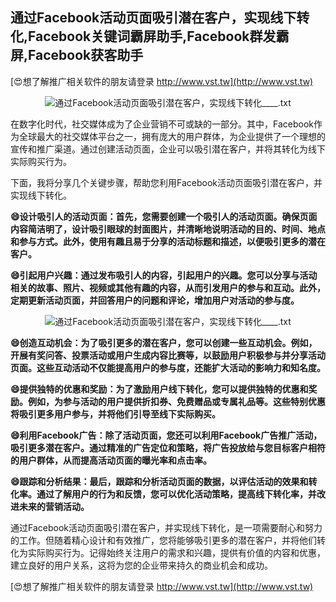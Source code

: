 ## **通过Facebook活动页面吸引潜在客户，实现线下转化,Facebook关键词霸屏助手,Facebook群发霸屏,Facebook获客助手**

[😍想了解推广相关软件的朋友请登录 http://www.vst.tw](http://www.vst.tw)

 <center><img src="https://vst.tw/MP4/tuiguang/png/6.png" alt="通过Facebook活动页面吸引潜在客户，实现线下转化____.txt"></center>

在数字化时代，社交媒体成为了企业营销不可或缺的一部分。其中，Facebook作为全球最大的社交媒体平台之一，拥有庞大的用户群体，为企业提供了一个理想的宣传和推广渠道。通过创建活动页面，企业可以吸引潜在客户，并将其转化为线下实际购买行为。

下面，我将分享几个关键步骤，帮助您利用Facebook活动页面吸引潜在客户，并实现线下转化。

**😄设计吸引人的活动页面：首先，您需要创建一个吸引人的活动页面。确保页面内容简洁明了，设计吸引眼球的封面图片，并清晰地说明活动的目的、时间、地点和参与方式。此外，使用有趣且易于分享的活动标题和描述，以便吸引更多的潜在客户。**

**😄引起用户兴趣：通过发布吸引人的内容，引起用户的兴趣。您可以分享与活动相关的故事、照片、视频或其他有趣的内容，从而引发用户的参与和互动。此外，定期更新活动页面，并回答用户的问题和评论，增加用户对活动的参与度。**

 <center><img src="https://vst.tw/MP4/tuiguang/png/6.png" alt="通过Facebook活动页面吸引潜在客户，实现线下转化____.txt"></center>

**😄创造互动机会：为了吸引更多的潜在客户，您可以创建一些互动机会。例如，开展有奖问答、投票活动或用户生成内容比赛等，以鼓励用户积极参与并分享活动页面。这些互动活动不仅能提高用户的参与度，还能扩大活动的影响力和知名度。**

**😄提供独特的优惠和奖励：为了激励用户线下转化，您可以提供独特的优惠和奖励。例如，为参与活动的用户提供折扣券、免费赠品或专属礼品等。这些特别优惠将吸引更多用户参与，并将他们引导至线下实际购买。**

**😄利用Facebook广告：除了活动页面，您还可以利用Facebook广告推广活动，吸引更多潜在客户。通过精准的广告定位和策略，将广告投放给与您目标客户相符的用户群体，从而提高活动页面的曝光率和点击率。**

**😄跟踪和分析结果：最后，跟踪和分析活动页面的数据，以评估活动的效果和转化率。通过了解用户的行为和反馈，您可以优化活动策略，提高线下转化率，并改进未来的营销活动。**

通过Facebook活动页面吸引潜在客户，并实现线下转化，是一项需要耐心和努力的工作。但随着精心设计和有效推广，您将能够吸引更多的潜在客户，并将他们转化为实际购买行为。记得始终关注用户的需求和兴趣，提供有价值的内容和优惠，建立良好的用户关系，这将为您的企业带来持久的商业机会和成功。

[😍想了解推广相关软件的朋友请登录 http://www.vst.tw](http://www.vst.tw)



